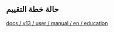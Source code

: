 ## حالة خطة التقييم

[docs / v13 / user / manual / en / education](https://docs.erpnext.com/docs/v14/user/manual/en/education/docs/v13/user/manual/en/education)